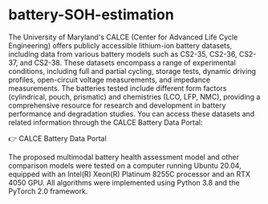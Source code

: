 # battery-SOH-estimation
The University of Maryland's CALCE (Center for Advanced Life Cycle Engineering) offers publicly accessible lithium-ion battery datasets, including data from various battery models such as CS2-35, CS2-36, CS2-37, and CS2-38. These datasets encompass a range of experimental conditions, including full and partial cycling, storage tests, dynamic driving profiles, open-circuit voltage measurements, and impedance measurements. The batteries tested include different form factors (cylindrical, pouch, prismatic) and chemistries (LCO, LFP, NMC), providing a comprehensive resource for research and development in battery performance and degradation studies.
You can access these datasets and related information through the CALCE Battery Data Portal:

👉 CALCE Battery Data Portal


The proposed multimodal battery health assessment model and other comparison models were tested on a computer running Ubuntu 20.04, equipped with an Intel(R) Xeon(R) Platinum 8255C processor and an RTX 4050 GPU. All algorithms were implemented using Python 3.8 and the PyTorch 2.0 framework. 
